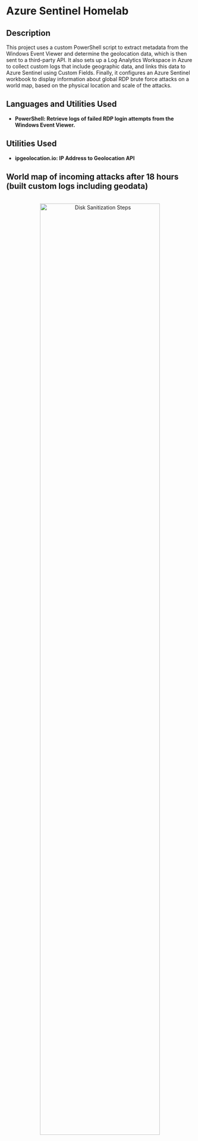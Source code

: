 <h1>Azure Sentinel Homelab</h1>

<h2>Description</h2>
This project uses a custom PowerShell script to extract metadata from the Windows Event Viewer and determine the geolocation data, which is then sent to a third-party API. It also sets up a Log Analytics Workspace in Azure to collect custom logs that include geographic data, and links this data to Azure Sentinel using Custom Fields. Finally, it configures an Azure Sentinel workbook to display information about global RDP brute force attacks on a world map, based on the physical location and scale of the attacks.
<br />


<h2>Languages and Utilities Used</h2>

- <b>PowerShell: Retrieve logs of failed RDP login attempts from the Windows Event Viewer.</b> 


<h2>Utilities Used </h2>

- <b>ipgeolocation.io: IP Address to Geolocation API</b> 

<h2>World map of incoming attacks after 18 hours (built custom logs including geodata)</h2>

<p align="center">
<br/>
<img src="https://i.imgur.com/ueyjzYA.jpg" height="80%" width="80%" alt="Disk Sanitization Steps"/>
<br />
<br />


<!--
 ```diff
- text in red
+ text in green
! text in orange
# text in gray
@@ text in purple (and bold)@@
```
--!>
